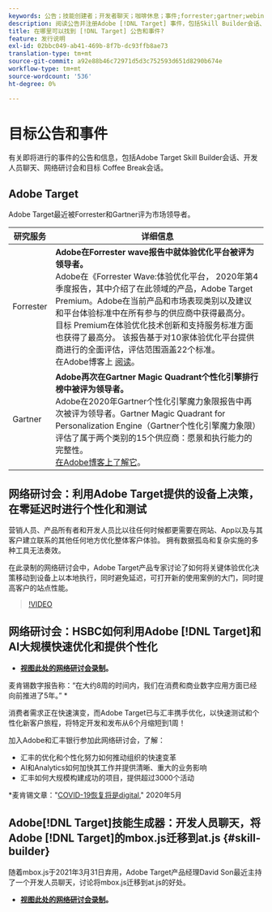 ```yaml
---
keywords: 公告；技能创建者；开发者聊天；咖啡休息；事件;forrester;gartner;webinar
description: 阅读公告并注册Adobe [!DNL Target] 事件，包括Skill Builder会话、开发人员和产品经理聊天、网络研讨会等。
title: 在哪里可以找到 [!DNL Target] 公告和事件?
feature: 发行说明
exl-id: 02bbc049-ab41-469b-8f7b-dc93ffb8ae73
translation-type: tm+mt
source-git-commit: a92e88b46c72971d5d3c752593d651d8290b674e
workflow-type: tm+mt
source-wordcount: '536'
ht-degree: 0%

---
```


# 目标公告和事件

有关即将进行的事件的公告和信息，包括Adobe Target Skill Builder会话、开发人员聊天、网络研讨会和目标 Coffee Break会话。

## Adobe Target

Adobe Target最近被Forrester和Gartner评为市场领导者。

| 研究服务 | 详细信息 |
| --- | --- |
| Forrester | **Adobe在Forrester wave报告中就体验优化平台被评为领导者。**<br> Adobe在《Forrester Wave:体验优化平台， 2020年第4季度报告，其中介绍了在此领域的产品，Adobe Target Premium。Adobe在当前产品和市场表现类别以及建议和平台体验标准中在所有参与的供应商中获得最高分。 目标 Premium在体验优化技术创新和支持服务标准方面也获得了最高分。 该报告基于对10家体验优化平台提供商进行的全面评估，评估范围涵盖22个标准。<br>在Adobe博客上 [阅读](https://blog.adobe.com/en/2020/11/24/adobe-named-leader-in-forrester-wave-report-experience-optimization-platforms.html)。 |
| Gartner | **Adobe再次在Gartner Magic Quadrant个性化引擎排行榜中被评为领导者。**<br> Adobe在2020年Gartner个性化引擎魔力象限报告中再次被评为领导者。Gartner Magic Quadrant for Personalization Engine（Gartner个性化引擎魔力象限）评估了属于两个类别的15个供应商：愿景和执行能力的完整性。<br>[在Adobe博客上了解它](https://theblog.adobe.com/adobe-again-named-leader-in-gartner-magic-quadrant-for-personalization-engines/)。 |

## 网络研讨会：利用Adobe Target提供的设备上决策，在零延迟时进行个性化和测试

营销人员、产品所有者和开发人员比以往任何时候都更需要在网站、App以及与其客户建立联系的其他任何地方优化整体客户体验。 拥有数据孤岛和复杂实施的多种工具无法奏效。

在此录制的网络研讨会中，Adobe Target产品专家讨论了如何将关键体验优化决策移动到设备上以本地执行，同时避免延迟，可打开新的使用案例的大门，同时提高客户的站点性能。

>[!VIDEO](https://video.tv.adobe.com/v/328148)

## 网络研讨会：HSBC如何利用Adobe [!DNL Target]和AI大规模快速优化和提供个性化

* **[视图此处的网络研讨会录制](https://seminars.adobeconnect.com/ps4ozlg7qfdy/?proto=true)。**

麦肯锡数字报告称：“在大约8周的时间内，我们在消费和商业数字应用方面已经向前推进了5年。” *

消费者需求正在快速演变，而Adobe Target已与汇丰携手优化，以快速测试和个性化新客户旅程，将特定开发和发布从6个月缩短到1周！

加入Adobe和汇丰银行参加此网络研讨会，了解：

* 汇丰的优化和个性化努力如何推动组织的快速变革
* AI和Analytics如何加快其工作并提供清晰、重大的业务影响
* 汇丰如何大规模构建成功的项目，提供超过3000个活动

*麦肯锡文章：&quot;[COVID-19恢复将是digital](https://www.mckinsey.com/business-functions/mckinsey-digital/our-insights/the-covid-19-recovery-will-be-digital-a-plan-for-the-first-90-days#),&quot; 2020年5月

## Adobe[!DNL Target]技能生成器：开发人员聊天，将Adobe [!DNL Target]的mbox.js迁移到at.js {#skill-builder}

随着mbox.js于2021年3月31日弃用，Adobe Target产品经理David Son最近主持了一个开发人员聊天，讨论将mbox.js迁移到at.js的好处。

* **[视图此处的网络研讨会录制](https://seminars.adobeconnect.com/ptdo6mfo6qn6/?proto=true)。**
